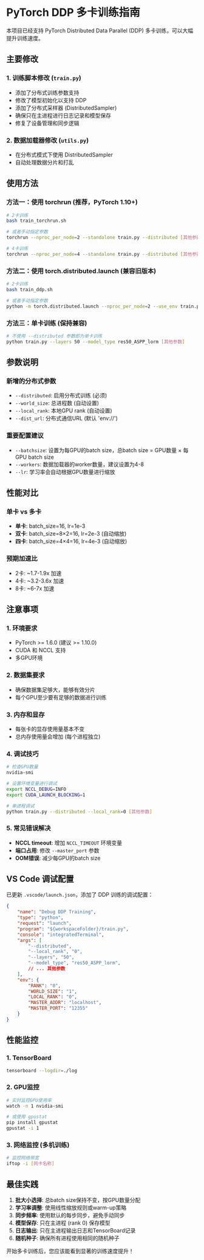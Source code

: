 # PyTorch DDP 多卡训练指南

本项目已经支持 PyTorch Distributed Data Parallel (DDP) 多卡训练，可以大幅提升训练速度。

## 主要修改

### 1. 训练脚本修改 (`train.py`)
- 添加了分布式训练参数支持
- 修改了模型初始化以支持 DDP
- 添加了分布式采样器 (DistributedSampler)
- 确保只在主进程进行日志记录和模型保存
- 修复了设备管理和同步逻辑

### 2. 数据加载器修改 (`utils.py`)
- 在分布式模式下使用 DistributedSampler
- 自动处理数据分片和打乱

## 使用方法

### 方法一：使用 torchrun (推荐，PyTorch 1.10+)
```bash
# 2卡训练
bash train_torchrun.sh

# 或者手动指定参数
torchrun --nproc_per_node=2 --standalone train.py --distributed [其他参数]

# 4卡训练
torchrun --nproc_per_node=4 --standalone train.py --distributed [其他参数]
```

### 方法二：使用 torch.distributed.launch (兼容旧版本)
```bash
# 2卡训练  
bash train_ddp.sh

# 或者手动指定参数
python -m torch.distributed.launch --nproc_per_node=2 --use_env train.py --distributed [其他参数]
```

### 方法三：单卡训练 (保持兼容)
```bash
# 不使用 --distributed 参数即为单卡训练
python train.py --layers 50 --model_type res50_ASPP_lorm [其他参数]
```

## 参数说明

### 新增的分布式参数
- `--distributed`: 启用分布式训练 (必须)
- `--world_size`: 总进程数 (自动设置)
- `--local_rank`: 本地GPU rank (自动设置)
- `--dist_url`: 分布式通信URL (默认 'env://')

### 重要配置建议
- `--batchsize`: 设置为每GPU的batch size，总batch size = GPU数量 × 每GPU batch size
- `--workers`: 数据加载器的worker数量，建议设置为4-8
- `--lr`: 学习率会自动根据GPU数量进行缩放

## 性能对比

### 单卡 vs 多卡
- **单卡**: batch_size=16, lr=1e-3
- **双卡**: batch_size=8×2=16, lr=2e-3 (自动缩放)
- **四卡**: batch_size=4×4=16, lr=4e-3 (自动缩放)

### 预期加速比
- 2卡: ~1.7-1.9x 加速
- 4卡: ~3.2-3.6x 加速
- 8卡: ~6-7x 加速

## 注意事项

### 1. 环境要求
- PyTorch >= 1.6.0 (建议 >= 1.10.0)
- CUDA 和 NCCL 支持
- 多GPU环境

### 2. 数据集要求
- 确保数据集足够大，能够有效分片
- 每个GPU至少要有足够的数据进行训练

### 3. 内存和显存
- 每张卡的显存使用量基本不变
- 总内存使用量会增加 (每个进程独立)

### 4. 调试技巧
```bash
# 检查GPU数量
nvidia-smi

# 设置环境变量进行调试
export NCCL_DEBUG=INFO
export CUDA_LAUNCH_BLOCKING=1

# 单进程调试
python train.py --distributed --local_rank=0 [其他参数]
```

### 5. 常见错误解决
- **NCCL timeout**: 增加 `NCCL_TIMEOUT` 环境变量
- **端口占用**: 修改 `--master_port` 参数
- **OOM错误**: 减少每GPU的batch size

## VS Code 调试配置

已更新 `.vscode/launch.json`，添加了 DDP 训练的调试配置：

```json
{
    "name": "Debug DDP Training",
    "type": "python",
    "request": "launch",
    "program": "${workspaceFolder}/train.py",
    "console": "integratedTerminal",
    "args": [
        "--distributed",
        "--local_rank", "0",
        "--layers", "50",
        "--model_type", "res50_ASPP_lorm",
        // ... 其他参数
    ],
    "env": {
        "RANK": "0",
        "WORLD_SIZE": "1",
        "LOCAL_RANK": "0",
        "MASTER_ADDR": "localhost",
        "MASTER_PORT": "12355"
    }
}
```

## 性能监控

### 1. TensorBoard
```bash
tensorboard --logdir=./log
```

### 2. GPU监控
```bash
# 实时监控GPU使用率
watch -n 1 nvidia-smi

# 或使用 gpustat
pip install gpustat
gpustat -i 1
```

### 3. 网络监控 (多机训练)
```bash
# 监控网络带宽
iftop -i [网卡名称]
```

## 最佳实践

1. **批大小选择**: 总batch size保持不变，按GPU数量分配
2. **学习率调整**: 使用线性缩放规则或warm-up策略  
3. **同步频率**: 使用默认的每步同步，避免手动同步
4. **模型保存**: 只在主进程 (rank 0) 保存模型
5. **日志输出**: 只在主进程输出日志和TensorBoard记录
6. **随机种子**: 确保所有进程使用相同的随机种子

开始多卡训练后，您应该能看到显著的训练速度提升！